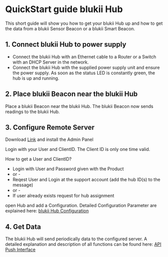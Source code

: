 # QuickStart guide blukii Hub

This short guide will show you how to get your blukii Hub up and how to get the data from a blukii Sensor Beacon or a blukii Smart Beacon.

## 1. Connect blukii Hub to power supply
- Connect the blukii Hub with an Ethernet cable to a Router or a Switch with an DHCP Server in the network. 
- Connect the blukii Hub with the supplied power supply unit and ensure the power supply. As soon as the status LED is constantly green, the hub is up and running. 

## 2. Place blukii Beacon near the blukii Hub
Place a blukii Beacon near the blukii Hub.
The blukii Beacon now sends readings to the blukii Hub.

## 3. Configure Remote Server

Download [Link](https://apps.blukii.com/hub/blukiiAdminPanel_Setup_1.0.0.exe) and install the Admin Panel 

Login with your User and ClientID. The Client ID is only one time valid. 

How to get a User and ClientID?
- Login with User and Password given with the Product
 - or - 
- Reqest User and Login at the support account (add the hub ID(s) to the message)
 - or - 
- If user already exists request for hub assignment

open Hub and add a Configuration. Detailed Configuration Parameter are explained here: [blukii Hub Configuration](configuration_en.md) 

## 4. Get Data
The blukii Hub will send periodically data to the configured server. A detailed explanation and description of all functions can be found here: [API Push Interface](doku_api_en.md)